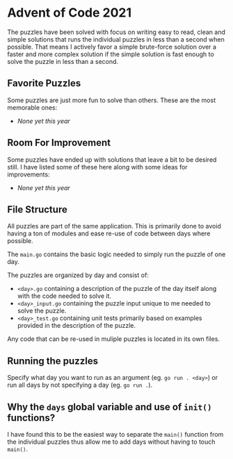 # Advent of Code 2021

The puzzles have been solved with focus on writing easy to read, clean and simple solutions that runs the individual puzzles in less than a second when possible. That means I actively favor a simple brute-force solution over a faster and more complex solution if the simple solution is fast enough to solve the puzzle in less than a second.

## Favorite Puzzles

Some puzzles are just more fun to solve than others. These are the most memorable ones:

* _None yet this year_

## Room For Improvement

Some puzzles have ended up with solutions that leave a bit to be desired still. I have listed some of these here along with some ideas for improvements:

* _None yet this year_

## File Structure

All puzzles are part of the same application. This is primarily done to avoid having a ton of modules and ease re-use of code between days where possible.

The `main.go` contains the basic logic needed to simply run the puzzle of one day.

The puzzles are organized by day and consist of:

* `<day>.go` containing a description of the puzzle of the day itself along with the code needed to solve it.
* `<day>_input.go` containing the puzzle input unique to me needed to solve the puzzle.
* `<day>_test.go` containing unit tests primarily based on examples provided in the description of the puzzle.

Any code that can be re-used in muliple puzzles is located in its own files.

## Running the puzzles

Specify what day you want to run as an argument (eg. `go run . <day>`) or run all days by not specifying a day (eg. `go run .`).

## Why the `days` global variable and use of `init()` functions?

I have found this to be the easiest way to separate the `main()` function from the individual puzzles thus allow me to add days without having to touch `main()`.
